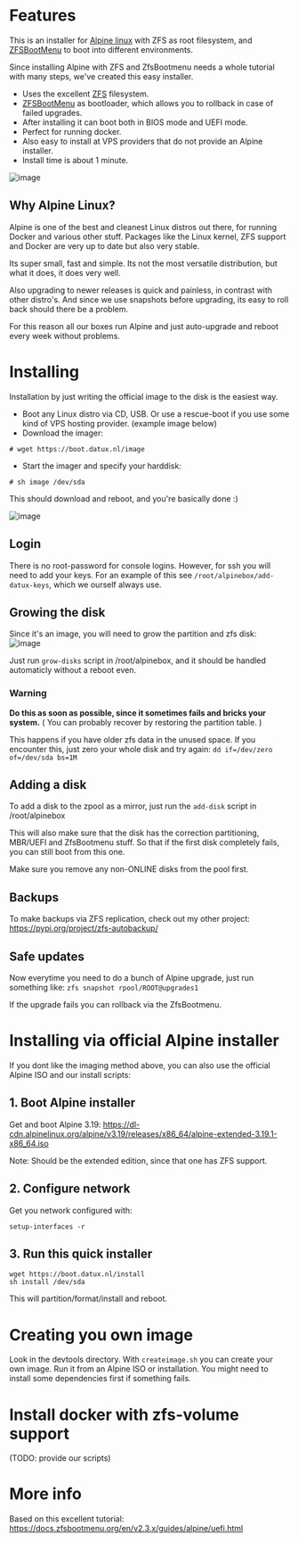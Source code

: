 # Features

This is an installer for [Alpine linux](https://www.alpinelinux.org/) with ZFS as root filesystem, and [ZFSBootMenu](https://docs.zfsbootmenu.org/) to boot into different environments.

Since installing Alpine with ZFS and ZfsBootmenu needs a whole tutorial with many steps, we've created this easy installer.

* Uses the excellent [ZFS](https://openzfs.org/wiki/Main_Page) filesystem.  
* [ZFSBootMenu](https://docs.zfsbootmenu.org/) as bootloader, which allows you to rollback in case of failed upgrades.
* After installing it can boot both in BIOS mode and UEFI mode. 
* Perfect for running docker.
* Also easy to install at VPS providers that do not provide an Alpine installer.
* Install time is about 1 minute.

![image](https://github.com/psy0rz/alpinebox/assets/1179017/fc9fb0a9-d88f-4943-814f-9f39d1be11a0)


## Why Alpine Linux?

Alpine is one of the best and cleanest Linux distros out there, for running Docker and various other stuff. Packages like the Linux kernel, ZFS support and Docker are very up to date but also very stable. 

Its super small, fast and simple. Its not the most versatile distribution, but what it does, it does very well.

Also upgrading to newer releases is quick and painless, in contrast with other distro's. And since we use snapshots before upgrading, its easy to roll back should there be a problem.

For this reason all our boxes run Alpine and just auto-upgrade and reboot every week without problems.

# Installing 

Installation by just writing the official image to the disk is the easiest way.

* Boot any Linux distro via CD, USB. Or use a rescue-boot if you use some kind of VPS hosting provider. (example image below)
* Download the imager:
```
# wget https://boot.datux.nl/image
```
* Start the imager and specify your harddisk:
```
# sh image /dev/sda
```
This should download and reboot, and you're basically done :)

![image](https://github.com/psy0rz/alpinebox/assets/1179017/b3553522-8305-4cc2-86c2-6b86fd8ff61e)

## Login

There is no root-password for console logins. However, for ssh you will need to add your keys. 
For an example of this see `/root/alpinebox/add-datux-keys`, which we ourself always use.

## Growing the disk

Since it's an image, you will need to grow the partition and zfs disk:
![image](https://github.com/psy0rz/alpinebox/assets/1179017/7aced4e6-bc15-4be0-803c-69f5717f04af)

Just run `grow-disks` script in /root/alpinebox, and it should be handled automaticly without a reboot even.


### Warning

**Do this as soon as possible, since it sometimes fails and bricks your system.** ( You can probably recover by restoring the partition table. )

This happens if you have older zfs data in the unused space. If you encounter this, just zero your whole disk and try again: `dd if=/dev/zero of=/dev/sda bs=1M`

## Adding a disk

To add a disk to the zpool as a mirror, just run the `add-disk` script in /root/alpinebox 

This will also make sure that the disk has the correction partitioning, MBR/UEFI and ZfsBootmenu stuff. 
So that if the first disk completely fails, you can still boot from this one.

Make sure you remove any non-ONLINE disks from the pool first.

## Backups

To make backups via ZFS replication, check out my other project: https://pypi.org/project/zfs-autobackup/

## Safe updates

Now everytime you need to do a bunch of Alpine upgrade, just run something like: `zfs snapshot rpool/ROOT@upgrades1`

If the upgrade fails you can rollback via the ZfsBootmenu.

# Installing via official Alpine installer

If you dont like the imaging method above, you can also use the official Alpine ISO and our install scripts:

## 1. Boot Alpine installer

Get and boot Alpine 3.19: https://dl-cdn.alpinelinux.org/alpine/v3.19/releases/x86_64/alpine-extended-3.19.1-x86_64.iso

Note: Should be the extended edition, since that one has ZFS support.

## 2. Configure network

Get you network configured with:
```
setup-interfaces -r
```

## 3. Run this quick installer

```
wget https://boot.datux.nl/install
sh install /dev/sda
```

This will partition/format/install and reboot.


# Creating you own image

Look in the devtools directory. With `createimage.sh` you can create your own image.
Run it from an Alpine ISO or installation. 
You might need to install some dependencies first if something fails.


# Install docker with zfs-volume support

(TODO: provide our scripts)

# More info

Based on this excellent tutorial: https://docs.zfsbootmenu.org/en/v2.3.x/guides/alpine/uefi.html


